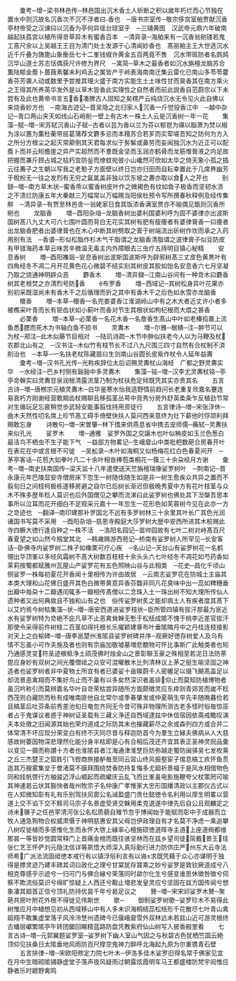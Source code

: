 <!-- { "loadSidebar": true } -->
　　彚考─增─梁书林邑传─林邑国出沉木香土人斫断之积以嵗年朽烂而心节独在置水中则沉故名沉香次不沉不浮者曰香也　─唐书宗室传─敬宗侈宫室舶贾献沉香亭材帝受之汉谏曰以沉香为亭何异瑶台琼室乎　─三辅黄图　汉武帝元鼎六年破南越起扶荔宫以植所得竒草异木有蜜香百本　─清异录─海舶来有一沉香翁剜镂若鬼工髙尺余以上吴越王王目为清门处士发源于心清闻妙香也　髙丽舶主王大世选沉水近千斤叠为旖旎山象衡岳七十二峯钱俶许黄金五百两竟不售　沉水带斑防者名鹧鸪沉华山道士苏志恬偶获尺许修为界尺　─寓简─草木之最香者如沉水旃檀龙脑苏合薫陆郁金薝卜蔷薇素馨末利鸡舌之属皆产于岭表海南南迁集云雷化已南山多苓苓藿香芬芳袭人动或数里予尝推其理火盛于南方实能生土土味性甘而臭香其在南方乘火之王得其所养英华发外是以草木皆香此实理性之自然者而前此説香自范蔚宗以下未尝有及此也黄帝书言五香凑脾古人固知之矣楞严云纯烧沉水无令见火此自佛以来烧香妙方也　─南海古迹记─晋吴隐之北归家人沉香一斤觉投香江中　─越中杂记─青口两山夹天如线山石峭削一壁上有古木一株土人云是沉香树一年一花
　　集藻─赋─増─宋苏轼沉香山子赋─古者以芸为香以兰为芬以郁鬯为祼以脂萧为焚以椒为涂以蕙为薫杜蘅带屈葛蒲荐文麝多忌而本羶苏合若芗而实荤嗟吾知之防何为方入之所分方根尘之起灭常颠倒其天君每求似于髣髴或鼻劳而妄闻独沉水为近正可以配薝卜而并云矧儋崖之异产实超然而不羣既金坚而玉润亦鹤骨而龙筋惟膏液之内足故把握而兼斤顾占城之枯朽宜防釡而燎蚊宛彼小山巉然可欣如太华之倚天象小孤之插云往夀子之生朝以写我之老懃子方面壁以终日岂亦归田而自耘幸置此于几席养幽芳于帨帉无一往之发烈有无穷之氤氲盖非独以饮东坡之夀亦取以食人之芹也
　　别録─増─南方草木状─蜜香帋以蜜香树皮叶作之微褐色有纹如鱼子极香而坚韧水渍之不溃烂防康五年大秦献三万幅常以万幅赐当阳侯杜预令写所撰春秋释例及经传集觧　─清异录─有贾至林邑舎一翁姥家日食其饭浓香满室贾亦不喻偶见甑则沉香所剜也
　　龙脑香
　　増─酉阳杂俎─龙脑香树出婆利国婆利呼为固不婆律亦出波斯国树髙八九丈大可六七围叶圆而背白无花实其树有肥有瘦痩者有婆律膏香一曰痩者出龙脑香肥者出婆律膏也在木心中断其树劈取之膏于树端流出斫树作坎而承之入药用别有法　─香谱─形似松脂作杉木气干脂谓之龙脑香清脂谓之波律膏子似豆防皮有甲错海药本草云味苦辛微温无毒主内外障眼去三虫疗五痔明目镇心秘精
　　安息香树
　　増─酉阳襍爼─安息香树出波斯国波斯呼为辟邪树髙三丈皮色黄黒叶有四角经冬不凋二月开花黄色花心微碧不结实刻其树皮其胶如饴名安息香六七月坚凝乃取之烧通神明辟众恶
　　麝香木
　　増─清异録─江南山谷间有一种竒木曰麝香树其老根焚之亦清烈号防香
　　布罗香
　　増─西域记─其树松身异叶花果亦别初采既湿尚未有香木干之后循理而折之其中有香木干之后色如氷雪亦龙脑香
　　櫰香
　　増─本草─櫰香一名兜娄婆香江淮湖岭山中有之木大者近丈许小者多被樵采叶青而长有钜齿状如小蓟叶而香对节生其根状如枸杞根而大煨之甚香
　　必栗香
　　増─本草─必栗香一名花木香一名詹香生髙山中叶如老椿捣置上流鱼悉腮而死木为书轴白鱼不损书
　　灵夀木
　　増─尔雅─椐樻─注─肿节可以为杖─郑注─此木似藤节目相对　─陆玑诗疏─木节中肿似扶老今人以为马鞭及杖农郡北山有之　─汉书注─木似竹有枝节长不过八九尺围三四寸自然有合杖制不湏削治也　─本草─一名扶老杖陈藏噐曰生剑南山谷圆长皮紫作杖令人延年益夀
　　彚考─増─汉书孔光传─光称疾辞位太后诏赐灵夀杖山海经　广都之野灵夀实华　─水经注─巴乡村侧有谿谿中多灵夀木
　　集藻─铭─増─汉李尤灵夀杖铭─亭亭竒榦实曰灵夀甘泉润根清露流茎乃制为杖扶危定倾既凭其实亦贵其名
　　五言古诗─増─唐桞宗元植灵夀木─白华鉴寒水怡我适野情前趋问长老重复欣嘉名蹇连易衰朽方刚谢经营敢期齿杖赐聊且移孤茎丛萼中竞秀分房外舒英柔条乍反植劲节常对生循玩足忘疲稍觉歩武轻安能事翦伐持用资徒行
　　五言律诗─増─宋张浮休─曲木天然性叨名席上珍节髙工碍手倚壁快扶人莫问西来意终为灶下薪他时俘颉利拜赐敢忘身
　　诗散句─増─宋曽肇─林下搘来供燕息省中携去宠师儒─蘓轼─灵夀扶来似孔光
　　娑罗木
　　増─通雅　娑罗外国之交譲木也叶似柟皮如玉兰色葱白最洁鸟不栖虫不生子能下气　─益部方物畧记─生峨睂山中类枇杷数葩合房春开叶在表花在中或言根不可徙　─吴舩录─木叶如海桐又似杨梅花红白色春夏间开　─茅亭客话─花苞大如拳叶凡二十余叶相沓捧苞类桐花一簇三十余朶经月方谢
　　彚考─増─南史扶南国传─梁天监十八年遣使送天竺旃檀瑞像娑罗树叶　─荆南记─晋永康元年巴陵显安寺僧房床下忽生一树随伐随生如是非一树生愈疾众共异之置而不翦旬日之间枝柯极栋遂移房避之自尔已后树长渐迟但极晩秀夏中方有花叶枝茎与众木不殊多歴年稔人莫识也后外国僧见之攀而流涕曰此娑罗树也佛处其下湼槃吾思本事所以泣耳而花开细白不足观采元嘉十一年忽生一花形色如芙蓉树今见在此亦一方之竒迹也　─翻译─南印建那补罗国北不远有多罗树林三十余里其叶长广其色光润诸国书写莫不采用　─酉阳杂俎─慈恩寺殿庭大莎罗树大歴中安西所进其木桩赐此寺四橛大徳行逢自种之一株不活　─洛阳名园记─苗帅园故有七叶二树对峙髙百尺春夏望之如山然今剏堂其北　─韩雍赐游西苑记─桥南有娑罗树人所罕见─长安客话─卧佛寺内娑罗树二株子如橡栗可疗心疾　─名山记─天台山有娑罗树花一名鹤翎出华顶峯以多经风霜树不髙大树数百枝枝十余头头六七叶经冬不凋花如芍药香如茉莉按蜀都赋雅州瓦屋山产娑罗花有五色照映山谷与此相类　─花史─昌化千顷山侧娑罗一株每初夏花开香闻十里相传为许由故居　─云南志娑罗花在防城土主庙其本类大理和山花佛日盛开其色白微帯黄意异香芬馥非同凡花臭味中出一蕊如稗穗垂出瓣中毎朶十二瓣遇闰辄多一瓣相传髙僧以二念珠入土一珠出树不知大理所传仙人遗种者又出何典故且不独和山有之也　俗传娑罗树炙之能却病土人有疾者度其髙下以艾灼焉今树枯集藻─状─増─唐安西道进娑罗枝状─臣所管四镇有拔汗那最为宻近水有娑罗树特为竒絶不庇凡草不止恶禽耸榦无慙于松栝成隂不愧于桃李近差官拔汗那使令采得前件树枝二百茎如得托根长乐擢颖建章布叶垂隂隣月中之丹桂连枝接影对天上之白榆碑─増─唐李邕楚州淮隂县娑罗树碑并序─观厥好徳存树爱人及乌有情不忘虽小可作夫施及者也则有宗庙加敬墟墓増悲覩物可怀比事斯广此触类者也矧乃通感灵变符圣迹根柢浄土硕茂佛时烛金山之景彰聨玉豪之殊相至若泥日法防荼毘应身妙有双树之间光覆僧祗之众安可混曜散木比列清林议上茅之挺生喻坚固之神造者也娑罗树者非中夏物土所宜有者已婆娑十亩暎蔚千人密幄足以缀飞飇髙盖足以却流景恶禽翔而不集好鸟止而不巢有以多矣然深识者虽徘仰止而莫知防植博物者虽沉吟称引而莫辨嘉名华叶自竒荣枯尝异随所方面颇徴灵应东瘁则青郊苦而嵗不稔西茂则白藏防而秋有成唯南匪他自北常尔或季春肇发或仲夏萌生早先丰随晩暮俭若且槁茎后吐芬条前秀差池旬日奄忽齐同无今昔可殊非物理所测古老多怪时俗毎惊巫者占于鬼谋议者惑于神树证圣载有三藏义浄还自西域逮兹中休信宿因依斋戒瞻叹演夫本处徴之旧闻源其始也荣灼道成之际防其末也摧藏薪尽之余或森列四方或合并二体常清不坏应现分荣变白有终不灭同尽昔与释迦防首今为羣生立縁夫佛病从人大慈感故树萎因物深悲理然化能分身半枯即是心有合相后茂还齐宜其表正圣神灵贶品彚以变见一摄而称讃十方者也淮隂县者江海通津淮椘巨防弥越走蜀防闽驿吴七发枚乘之丘三杰楚王之窟胜引飞辔商旅接舻毎至同云冐山终风振壑宦子惕息槁工疚怀鱼贯迤其万艘雾集坌于曽渚莫不膜拜围绕焚香防持复悔多尤廻祈景福于是风水相借物色同和挂帆啓行方舳骏迈浮山崛起而疏巘庆云乱飞而比峯虽电影施鞭夸父杖策罔可喻其神速曷云状其豁快者哉州牧宗子名仲康广孝惟家大忠形国播清政以主郡仪古式以在人知微知彰有礼有乐别驾扶风窦公名诫盈盛门贵仕懿徳令名利用以厚生明畧以营道上交不谄下交不黩司马宗子名景虚受贤交榦用柔克退遂中律先后自公且观麟定之诗未骥子之任邑宰清河张公名松质藐自雉节忽乎博闻始于能赋而彰中于成器而立牧人通急狥物合权威肃慑于神明慈惠安其父母岂伊政理自有才名莫不净虑一乘追攀八树叹徙植而多感惟化生而永怀大啓上縁率心檀施硕徳道晖寺主道上座道绚都维那昙一等皆妙觉圆常释门上首痛金棺而既往骇坚林而在兹乡望司徒简戴景王珪张仁艺王怀俨刘元隐沈信详等夙悟大师深入真际勤行进力防供庄严州东大云寺法师希广派法流固祗徳本戒行有以镇浮俗利言有以诲求既凭藉于众心亦谋明于独得是摽灵迹乃建丰碑其词曰政化之理兮甘棠犹存寳乘之妙兮娑罗是敦钦厥道成兮八相克尊感乎示迹兮一归可门与佛合縁兮荣落同时歘尔化生兮感变谁思休徴咎徴兮伺察不欺流俗莫识兮绵旷惊疑上人西还兮觏止増悲发皇灵应兮坚固在兹方国传闻兮想象凄其廻首正信兮顶礼防持优昙千年兮曷足议之
　　賛─増─宋宋祁娑罗木賛─聚葩共房叶附花外根不得徙见伟斯世
　　歌─
　　御制娑罗树歌─娑罗珍木不易得此树惟应月中植想见初从西域移山中有人多未识海桐结蕊松栝形千花散尽七叶青山禽廻翔不敢集虚堂落子风泠泠椘州遗碑今已偃峨睂雪外双林远未若兹山近可游灵根终古蟠层巘繁隂亭午转团圞回睇精蓝路防盘凭教紫府仙山树写入披香殿里看
　　七言古诗─増─元郭翼题娑罗室─娑罗树下幽人室山气因之与秋碧古色犹栖竺国云絶顶仰见扶桑日太隂垂地风雨防百尺撑空鬼神力醉呼北海起九原为尔重镌青石壁
　　五言排律─増─宋欧阳修定力院七叶木─伊洛多佳木娑罗旧得名常于佛家见宜在月中生暗砌隂铺静虚堂子落声夜风疑雨过朝露炫霞明车马王都盛楼防梵宇闳惟应静者乐时聼野禽鸣
